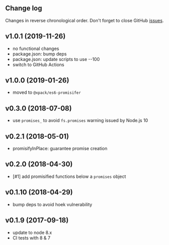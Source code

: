 ## Change log

Changes in reverse chronological order.
Don't forget to close GitHub [issues](https://github.com/xpack/es6-promisifier-js/issues).

## v1.0.1 (2019-11-26)

- no functional changes
- package.json: bump deps
- package.json: update scripts to use --100
- switch to GitHub Actions

## v1.0.0 (2019-01-26)

- moved to `@xpack/es6-promisifer`

## v0.3.0 (2018-07-08)

- use `promises_` to avoid `fs.promises` warning issued by Node.js 10

## v0.2.1 (2018-05-01)

- promisifyInPlace: guarantee promise creation

## v0.2.0 (2018-04-30)

- [#1] add promisified functions below a `promises` object

## v0.1.10 (2018-04-29)

- bump deps to avoid hoek vulnerability

## v0.1.9 (2017-09-18)

- update to node 8.x
- CI tests with 8 & 7
